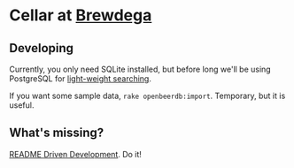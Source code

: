# Cellar at [Brewdega](http://brewdega.com)

## Developing

Currently, you only need SQLite installed, but before long we'll be
using PostgreSQL for
[light-weight searching](http://tenderlove.github.com/texticle/).

If you want some sample data, `rake openbeerdb:import`. Temporary,
but it is useful.

## What's missing?

[README Driven Development](http://tom.preston-werner.com/2010/08/23/readme-driven-development.html).
Do it!
